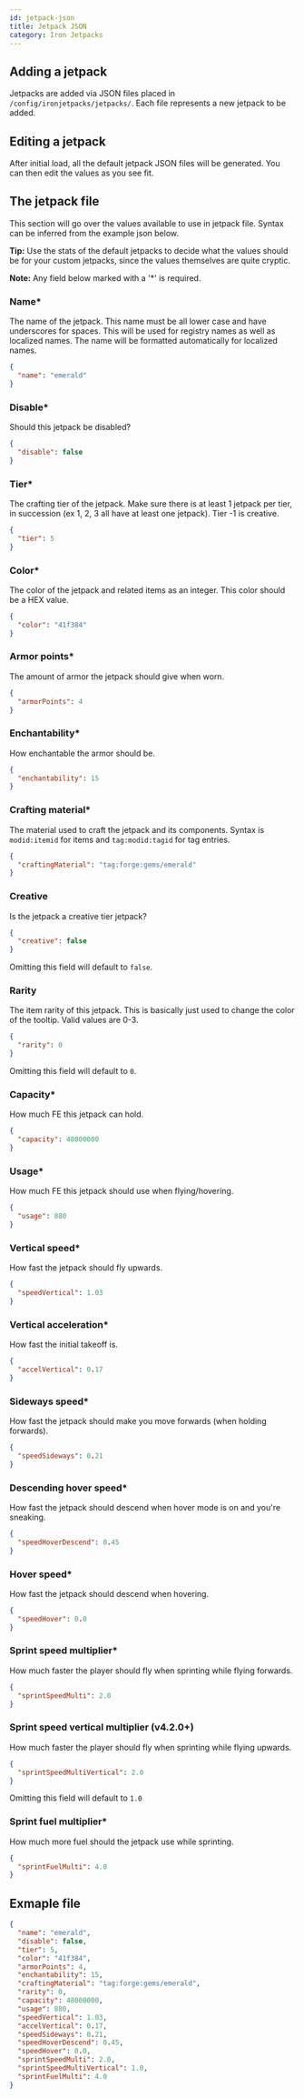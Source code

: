 ```yaml
---
id: jetpack-json
title: Jetpack JSON
category: Iron Jetpacks
---
```


## Adding a jetpack
Jetpacks are added via JSON files placed in `/config/ironjetpacks/jetpacks/`. Each file represents a new jetpack to be added.

## Editing a jetpack
After initial load, all the default jetpack JSON files will be generated. You can then edit the values as you see fit.

## The jetpack file
This section will go over the values available to use in jetpack file. Syntax can be inferred from the example json below.

**Tip:** Use the stats of the default jetpacks to decide what the values should be for your custom jetpacks, since the values themselves are quite cryptic.

**Note:** Any field below marked with a '*' is required.

### Name*
The name of the jetpack. This name must be all lower case and have underscores for spaces. This will be used for registry names as well as localized names. The name will be formatted automatically for localized names.
```json
{
  "name": "emerald"
}
```

### Disable*
Should this jetpack be disabled?
```json
{
  "disable": false
}
```

### Tier*
The crafting tier of the jetpack. Make sure there is at least 1 jetpack per tier, in succession (ex 1, 2, 3 all have at least one jetpack). Tier -1 is creative.
```json
{
  "tier": 5
}
```

### Color*
The color of the jetpack and related items as an integer. This color should be a HEX value.
```json
{
  "color": "41f384"
}
```

### Armor points*
The amount of armor the jetpack should give when worn.
```json
{
  "armorPoints": 4
}
```

### Enchantability*
How enchantable the armor should be.
```json
{
  "enchantability": 15
}
```

### Crafting material*
The material used to craft the jetpack and its components. Syntax is `modid:itemid` for items and `tag:modid:tagid` for tag entries.
```json
{
  "craftingMaterial": "tag:forge:gems/emerald"
}
```

### Creative
Is the jetpack a creative tier jetpack?
```json
{
  "creative": false
}
```
Omitting this field will default to `false`.

### Rarity
The item rarity of this jetpack. This is basically just used to change the color of the tooltip. Valid values are 0-3.
```json
{
  "rarity": 0
}
```
Omitting this field will default to `0`.

### Capacity*
How much FE this jetpack can hold.
```json
{
  "capacity": 48000000
}
```

### Usage*
How much FE this jetpack should use when flying/hovering.
```json
{
  "usage": 880
}
```

### Vertical speed*
How fast the jetpack should fly upwards.
```json
{
  "speedVertical": 1.03
}
```

### Vertical acceleration*
How fast the initial takeoff is.
```json
{
  "accelVertical": 0.17
}
```

### Sideways speed*
How fast the jetpack should make you move forwards (when holding forwards).
```json
{
  "speedSideways": 0.21
}
```

### Descending hover speed*
How fast the jetpack should descend when hover mode is on and you're sneaking.
```json
{
  "speedHoverDescend": 0.45
}
```

### Hover speed*
How fast the jetpack should descend when hovering.
```json
{
  "speedHover": 0.0
}
```

### Sprint speed multiplier*
How much faster the player should fly when sprinting while flying forwards.
```json
{
  "sprintSpeedMulti": 2.0
}
```

### Sprint speed vertical multiplier (v4.2.0+)
How much faster the player should fly when sprinting while flying upwards.
```json
{
  "sprintSpeedMultiVertical": 2.0
}
```
Omitting this field will default to `1.0`

### Sprint fuel multiplier*
How much more fuel should the jetpack use while sprinting.
```json
{
  "sprintFuelMulti": 4.0
}
```

## Exmaple file
```json
{
  "name": "emerald",
  "disable": false,
  "tier": 5,
  "color": "41f384",
  "armorPoints": 4,
  "enchantability": 15,
  "craftingMaterial": "tag:forge:gems/emerald",
  "rarity": 0,
  "capacity": 48000000,
  "usage": 880,
  "speedVertical": 1.03,
  "accelVertical": 0.17,
  "speedSideways": 0.21,
  "speedHoverDescend": 0.45,
  "speedHover": 0.0,
  "sprintSpeedMulti": 2.0,
  "sprintSpeedMultiVertical": 1.0,
  "sprintFuelMulti": 4.0
}
```
